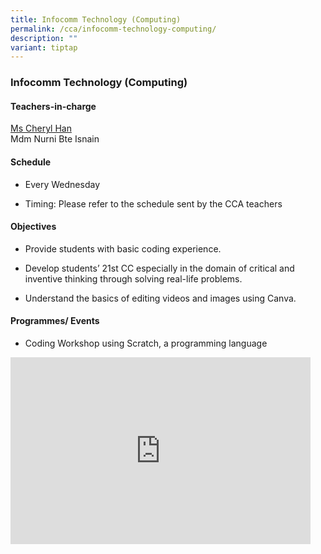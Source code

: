 ```yaml
---
title: Infocomm Technology (Computing)
permalink: /cca/infocomm-technology-computing/
description: ""
variant: tiptap
---
```

<h3>Infocomm Technology (Computing)</h3>
<h4>Teachers-in-charge</h4>
<p><a href="mailto:han_yi_ling_cheryl@moe.edu.sg" rel="noopener noreferrer nofollow" target="_blank">Ms Cheryl Han</a>
<br>Mdm Nurni Bte Isnain</p>
<h4>Schedule</h4>
<ul data-tight="true" class="tight">
<li>
<p>Every Wednesday</p>
</li>
<li>
<p>Timing: Please refer to the schedule sent by the CCA teachers</p>
</li>
</ul>
<h4>Objectives</h4>
<ul>
<li>
<p>Provide students with basic coding experience.</p>
</li>
<li>
<p>Develop students’ 21st CC especially in the domain of critical and inventive
thinking through solving real-life problems.</p>
</li>
<li>
<p>Understand the basics of editing videos and images using Canva.</p>
</li>
</ul>
<h4>Programmes/ Events</h4>
<ul data-tight="true" class="tight">
<li>
<p>Coding Workshop using Scratch, a programming language</p>
</li>
</ul>
<div class="iframe-wrapper">
<iframe height="299" width="480" allowfullscreen="true" frameborder="0" src="https://docs.google.com/presentation/d/e/2PACX-1vQb-v5CjfMeobbEmXk8kvC_CnxP8tyfSI0M7lcGhc2-vfI5JHa4ExLMpdl3RlJQwec9Mf0gKFJYXIwb/embed?start=false&amp;loop=false&amp;delayms=3000"></iframe>
</div>
<p></p>